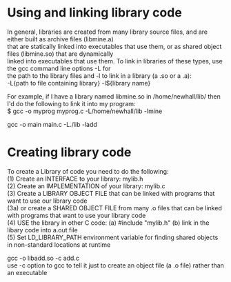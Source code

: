 # Using and linking library code  
In general, libraries are created from many library source files, and are either built as archive files (libmine.a)    
that are statically linked into executables that use them, or as shared object files (libmine.so) that are dynamically    
linked into executables that use them. To link in libraries of these types, use the gcc command line options -L for    
the path to the library files and -l to link in a library (a .so or a .a):   
    -L{path to file containing library} -l${library name}    
    
For example, if I have a library named libmine.so in /home/newhall/lib/ then I'd do the following to link it into my program:   
   $ gcc -o myprog myprog.c  -L/home/newhall/lib -lmine      
   
   
  gcc -o main main.c -L./lib -ladd


# Creating library code   
To create a Library of code you need to do the following:   
(1) Create an INTERFACE to your library: mylib.h   
(2) Create an IMPLEMENTATION of your library: mylib.c   
(3) Create a LIBRARY OBJECT FILE that can be linked with programs that want to use our library code   
(3a) or create a SHARED OBJECT FILE from many .o files that can be linked with programs that want to use your library code   
(4) USE the library in other C code: (a) #include "mylib.h" (b) link in the libary code into a.out file   
(5) Set LD_LIBRARY_PATH environment variable for finding shared objects in non-standard locations at runtime   


  gcc -o libadd.so -c add.c   
  use -c option to gcc to tell it just to create an object file (a .o file) rather than an executable  
  

